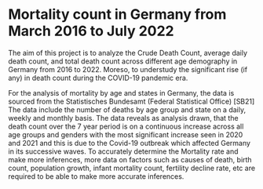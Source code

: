 # Mortality count in Germany from March 2016 to July 2022

The aim of this project is to analyze the Crude Death Count, average daily death count, and total death count across different age demography in Germany from 2016 to 2022. Moreso, to understudy the significant rise  (if any) in death count during the COVID-19 pandemic era.

For the analysis of mortality by age and states in Germany, the data is sourced from the Statistisches Bundesamt (Federal Statistical Office) [SB21]
The data include the number of deaths by age group and state on a daily, weekly and monthly basis.
The data reveals as analysis drawn, that the death count over the 7 year period is on a continuous increase across all age groups and genders with the most significant
increase seen in 2020 and 2021 and this is due to the Covid-19 outbreak which affected Germany in its successive waves. To accurately determine the Mortality rate and
make more inferences, more data on factors such as causes of death, birth count, population growth, infant mortality count, fertility decline rate, etc are required to
be able to make more accurate inferences.

